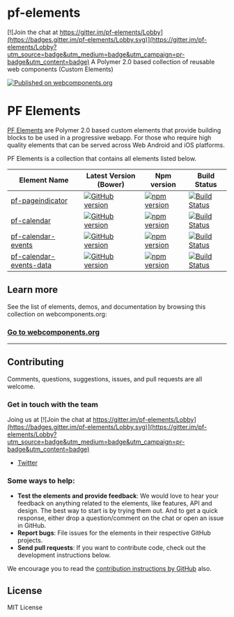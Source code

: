 # pf-elements

[![Join the chat at https://gitter.im/pf-elements/Lobby](https://badges.gitter.im/pf-elements/Lobby.svg)](https://gitter.im/pf-elements/Lobby?utm_source=badge&utm_medium=badge&utm_campaign=pr-badge&utm_content=badge)
A Polymer 2.0 based collection of reusable web components (Custom Elements)

[![Published on webcomponents.org](https://img.shields.io/badge/webcomponents.org-published-blue.svg)](https://www.webcomponents.org/collection/pfelements/pf-elements)


# PF Elements

[PF Elements](https://github.com/PFElements/) are Polymer 2.0 based custom elements that provide building blocks to be used in a progressive webapp. For those who require high quality elements that can be served across Web Android and iOS platforms.

PF Elements is a collection that contains all elements listed below.

| Element Name | Latest Version (Bower) | Npm version  | Build Status |
|--------------|------------------------|--------------|--------------|
| [pf-pageindicator](https://github.com/PFElements/pf-pageindicator) | [![GitHub version](https://badge.fury.io/gh/PFElements%2Fpf-pageindicator.svg)](https://badge.fury.io/gh/PFElements%2Fpf-pageindicator) | [![npm version](https://badge.fury.io/js/pf-pageindicator.svg)](https://www.npmjs.com/package/pf-pageindicator) |[![Build Status](https://travis-ci.org/PFElements/pf-pageindicator.svg?branch=master)](https://travis-ci.org/PFElements/pf-pageindicator) | 
| [pf-calendar](https://github.com/PFElements/pf-calendar) | [![GitHub version](https://badge.fury.io/gh/PFElements%2Fpf-calendar.svg)](https://badge.fury.io/gh/PFElements%2Fpf-calendar) | [![npm version](https://badge.fury.io/js/pf-calendar.svg)](https://www.npmjs.com/package/pf-calendar) |[![Build Status](https://travis-ci.org/PFElements/pf-calendar.svg?branch=master)](https://travis-ci.org/PFElements/pf-calendar) | | [pf-calendar-event]|
| [pf-calendar-events](https://github.com/PFElements/pf-calendar-events) | [![GitHub version](https://badge.fury.io/gh/PFElements%2Fpf-calendar-events)](https://badge.fury.io/gh/PFElements%2Fpf-calendar-events) | [![npm version](https://badge.fury.io/js/pf-calendar-events.svg)](https://www.npmjs.com/package/pf-calendar-events) |[![Build Status](https://travis-ci.org/PFElements/pf-calendar-events.svg?branch=master)](https://travis-ci.org/PFElements/pf-calendar-events) | 
| [pf-calendar-events-data](https://github.com/PFElements/pf-calendar-events-data) | [![GitHub version](https://badge.fury.io/gh/PFElements%2Fpf-calendar-events-data.svg)](https://badge.fury.io/gh/PFElements%2Fpf-calendar-events-data) | [![npm version](https://badge.fury.io/js/pf-calendar-events-data.svg)](https://www.npmjs.com/package/pf-calendar-events-data) |[![Build Status](https://travis-ci.org/PFElements/pf-calendar-events-data.svg?branch=master)](https://travis-ci.org/PFElements/pf-calendar-events-data) | 



## Learn more

See the list of elements, demos, and documentation by browsing this collection on webcomponents.org:

### [Go to webcomponents.org](https://www.webcomponents.org/collection/pfelements/pf-elements)

---

## Contributing

Comments, questions, suggestions, issues, and pull requests are all welcome.

### Get in touch with the team

Joing us at [![Join the chat at https://gitter.im/pf-elements/Lobby](https://badges.gitter.im/pf-elements/Lobby.svg)](https://gitter.im/pf-elements/Lobby?utm_source=badge&utm_medium=badge&utm_campaign=pr-badge&utm_content=badge)

- [Twitter](https://twitter.com/)

### Some ways to help:

- **Test the elements and provide feedback**: We would love to hear your feedback on anything related to the elements, like features, API and design. The best way to start is by trying them out. And to get a quick response, either drop a question/comment on the chat or open an issue in GitHub.
- **Report bugs**: File issues for the elements in their respective GitHub projects.
- **Send pull requests**: If you want to contribute code, check out the development instructions below.

We encourage you to read the [contribution instructions by GitHub](https://guides.github.com/activities/contributing-to-open-source/#contributing) also.

## License

MIT License